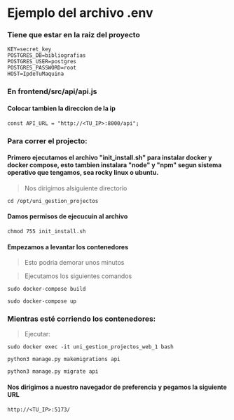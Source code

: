 
# Ejemplo del archivo .env
### Tiene que estar en la raiz del proyecto

```poweshell
KEY=secret_key
POSTGRES_DB=bibliografias
POSTGRES_USER=postgres
POSTGRES_PASSWORD=root
HOST=IpdeTuMaquina
```

### En frontend/src/api/api.js

#### Colocar tambien la direccion de la ip
```poweshell
const API_URL = "http://<TU_IP>:8000/api";
```

### Para correr el projecto:

#### Primero ejecutamos el archivo "init_install.sh" para instalar docker y docker compose, esto tambien instalara "node" y "npm" segun sistema operativo que tengamos, sea rocky linux o ubuntu.

> Nos dirigimos alsiguiente directorio

```poweshell
cd /opt/uni_gestion_projectos
```
#### Damos permisos de ejecucuin al archivo

```poweshell
chmod 755 init_install.sh
```
#### Empezamos a levantar los contenedores
>Esto podria demorar unos minutos

> Ejecutamos los siguientes comandos
```poweshell
sudo docker-compose build
```
```poweshell
sudo docker-compose up
```

### Mientras esté corriendo los contenedores:
> Ejecutar:
```poweshell
sudo docker exec -it uni_gestion_projectos_web_1 bash
```
```poweshell
python3 manage.py makemigrations api
```
```poweshell
python3 manage.py migrate api
```
#### Nos dirigimos a nuestro navegador de preferencia y pegamos la siguiente URL
```poweshell
http://<TU_IP>:5173/
```